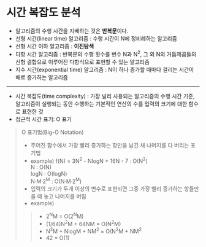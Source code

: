 # 시간 복잡도 분석

- 알고리즘의 수행 시간을 지배하는 것은 **반복문**이다.
- 선형 시간(linear time) 알고리즘 : 수행 시간이 N에 정비례하는 알고리즘
- 선형 시간 이하 알고리즘 : **이진탐색**
- 다항 시간 알고리즘 : 반복문의 수행 횟수를 변수 N과 N<sup>2</sup>, 그 외 N의 거듭제곱들의 선형 결합으로 이루어진 다항식으로 표현할 수 있는 알고리즘
- 지수 시간(exponential time) 알고리즘 : N이 하나 증가할 때마다 걸리는 시간이 배로 증가하는 알고리즘
- ---
- 시간 복잡도(time complexity) : 가장 널리 사용되는 알고리즘의 수행 시간 기준, 알고리즘이 실행되는 동안 수행하는 기본적인 연산의 수를 입력의 크기에 대한 함수로 표현한 것
- 점근적 시간 표기: O 표기
> O 표기법(Big-O Notation)
> - 주어진 함수에서 가장 빨리 증가하는 항만을 남긴 채 나머지를 다 버리는 표기법
> - example) f(N) = 3N<sup>2</sup> - NlogN + 16N - 7 : O(N<sup>2</sup>) <br>N : O(N)<br>logN : O(logN)<br>N·M·2<sup>M</sup> : O(N·M·2<sup>M</sup>)
> - 입력의 크기가 두개 이상의 변수로 표현되면 그중 가장 빨리 증가하는 항들만을 떼 놓고 나머지를 버림
> - example)
> > - 2<sup>N</sup>M = O(2<sup>N</sup>M)
> > - (1/64)N<sup>2</sup>M + 64NM = O(N<sup>2</sup>M)
> > - N<sup>2</sup>M + NlogM + NM<sup>2</sup> = O(N<sup>2</sup>M + NM<sup>2</sup>
> > - 42 = O(1)
